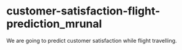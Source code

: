 # customer-satisfaction-flight-prediction_mrunal
We are going to predict customer satisfaction while flight travelling.
